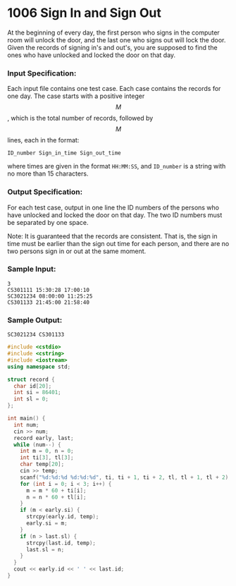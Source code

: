 # 1006 Sign In and Sign Out
At the beginning of every day, the first person who signs in the computer room will unlock the door, and the last one who signs out will lock the door.  Given the records of signing in's and out's, you are supposed to find the ones who have unlocked and locked the door on that day.

### Input Specification:

Each input file contains one test case. Each case contains the records for one day.  The case starts with a positive integer $$M$$, which is the total number of records, followed by $$M$$ lines, each in the format:
```
ID_number Sign_in_time Sign_out_time
```

where times are given in the format `HH:MM:SS`, and `ID_number` is a string with no more than 15 characters.

### Output Specification:

For each test case, output in one line the ID numbers of the persons who have unlocked and locked the door on that day.  The two ID numbers must be separated by one space.

Note:  It is guaranteed that the records are consistent.  That is, the sign in time must be earlier than the sign out time for each person, and there are no two persons sign in or out at the same moment.

### Sample Input:
```in
3
CS301111 15:30:28 17:00:10
SC3021234 08:00:00 11:25:25
CS301133 21:45:00 21:58:40
```

### Sample Output:
```out
SC3021234 CS301133
```

```cpp
#include <cstdio>
#include <cstring>
#include <iostream>
using namespace std;

struct record {
  char id[20];
  int si = 86401;
  int sl = 0;
};

int main() {
  int num;
  cin >> num;
  record early, last;
  while (num--) {
    int m = 0, n = 0;
    int ti[3], tl[3];
    char temp[20];
    cin >> temp;
    scanf("%d:%d:%d %d:%d:%d", ti, ti + 1, ti + 2, tl, tl + 1, tl + 2);
    for (int i = 0; i < 3; i++) {
      m = m * 60 + ti[i];
      n = n * 60 + tl[i];
    }
    if (m < early.si) {
      strcpy(early.id, temp);
      early.si = m;
    }
    if (n > last.sl) {
      strcpy(last.id, temp);
      last.sl = n;
    }
  }
  cout << early.id << ' ' << last.id;
}
```